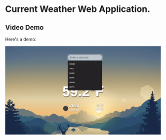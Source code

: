 # Current Weather Web Application.

## Video Demo

Here's a demo:

<img src='demo.gif' title='Demo' width='' alt='Demo' />

